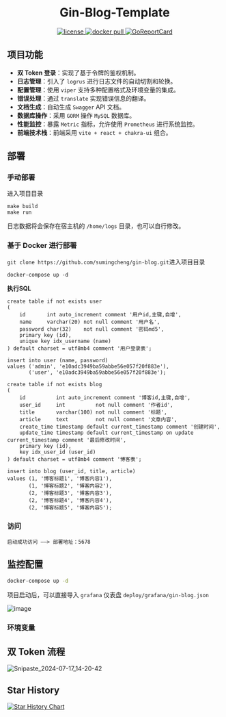 <h1 align="center">Gin-Blog-Template</h1>
<p align="center">
  <a href="https://raw.githubusercontent.com/sumingcheng/gin-blog/main/LICENSE">
    <img src="https://img.shields.io/github/license/sumingcheng/gin-blog?color=brightgreen" alt="license">
  </a>
  <a href="https://hub.docker.com/repository/docker/smcroot/gin-blog">
    <img src="https://img.shields.io/docker/pulls/smcroot/gin-blog?color=brightgreen" alt="docker pull">
  </a>
  <a href="https://goreportcard.com/report/github.com/sumingcheng/gin-blog">
    <img src="https://goreportcard.com/badge/github.com/sumingcheng/gin-blog" alt="GoReportCard">
  </a>
</p>

## 项目功能
-  **双 Token 登录**：实现了基于令牌的鉴权机制。
-  **日志管理**：引入了 `logrus` 进行日志文件的自动切割和轮换。
-  **配置管理**：使用 `viper` 支持多种配置格式及环境变量的集成。
-  **错误处理**：通过 `translate` 实现错误信息的翻译。
-  **文档生成**：自动生成 `Swagger` API 文档。
-  **数据库操作**：采用 `GORM` 操作 `MySQL` 数据库。
-  **性能监控**：暴露 `Metric` 指标，允许使用 `Prometheus` 进行系统监控。
-  **前端技术栈**：前端采用 `vite + react + chakra-ui` 组合。

## 部署
### 手动部署
进入项目目录

```
make build
make run
```

日志数据将会保存在宿主机的 `/home/logs` 目录，也可以自行修改。

### 基于 Docker 进行部署

`git clone https://github.com/sumingcheng/gin-blog.git`进入项目目录

```
docker-compose up -d
```

**执行SQL**

```
create table if not exists user
(
    id       int auto_increment comment '用户id,主键,自增',
    name     varchar(20) not null comment '用户名',
    password char(32)    not null comment '密码md5',
    primary key (id),
    unique key idx_username (name)
) default charset = utf8mb4 comment '用户登录表';

insert into user (name, password)
values ('admin', 'e10adc3949ba59abbe56e057f20f883e'),
       ('user', 'e10adc3949ba59abbe56e057f20f883e');

create table if not exists blog
(
    id          int auto_increment comment '博客id,主键,自增',
    user_id     int          not null comment '作者id',
    title       varchar(100) not null comment '标题',
    article     text         not null comment '文章内容',
    create_time timestamp default current_timestamp comment '创建时间',
    update_time timestamp default current_timestamp on update current_timestamp comment '最后修改时间',
    primary key (id),
    key idx_user_id (user_id)
) default charset = utf8mb4 comment '博客表';

insert into blog (user_id, title, article)
values (1, '博客标题1', '博客内容1'),
       (1, '博客标题2', '博客内容2'),
       (2, '博客标题3', '博客内容3'),
       (2, '博客标题4', '博客内容4'),
       (2, '博客标题5', '博客内容5');
```

### 访问

```
启动成功访问 ——> 部署地址：5678
```

## 监控配置

```bash
docker-compose up -d
```
项目启动后，可以直接导入 `grafana` 仪表盘 `deploy/grafana/gin-blog.json` 

![image](https://github.com/user-attachments/assets/a3b15eea-dcf7-4ced-88da-4126d29e6190)

### 环境变量

## 双 Token 流程
![Snipaste_2024-07-17_14-20-42](https://github.com/user-attachments/assets/8cea318f-2302-4f19-b5a1-301714d1a00e)

## Star History

[![Star History Chart](https://api.star-history.com/svg?repos=sumingcheng/gin-blog-template&type=Timeline)](https://star-history.com/#sumingcheng/gin-blog-template&Timeline)

